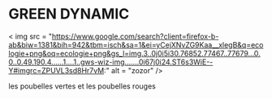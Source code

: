 # GREEN DYNAMIC
< img src = "https://www.google.com/search?client=firefox-b-ab&biw=1381&bih=942&tbm=isch&sa=1&ei=yCejXNvZG9Kaa__xlegB&q=ecologie+png&oq=ecologie+png&gs_l=img.3..0j0i5i30.76852.77467..77679...0.0..0.49.190.4......1....1..gws-wiz-img.......0i67j0i24.ST6s3WiE--Y#imgrc=ZPUVL3sd8Hr7vM:" alt = "zozor" /> 
 



les poubelles vertes et les poubelles rouges 

##
